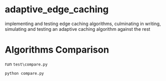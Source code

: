 # adaptive_edge_caching
implementing and testing edge caching algorithms, culminating in writing, simulating and testing an adaptive caching algorithm against the rest

# Algorithms Comparison
run `test\compare.py`
```bash
python compare.py
```